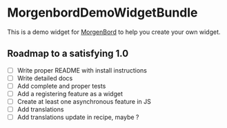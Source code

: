 # MorgenbordDemoWidgetBundle

This is a demo widget for [MorgenBord](https://github.com/PointPlusYt/morgenbord-core) to help you create your own widget.

## Roadmap to a satisfying 1.0

- [ ] Write proper README with install instructions
- [ ] Write detailed docs
- [ ] Add complete and proper tests
- [ ] Add a registering feature as a widget
- [ ] Create at least one asynchronous feature in JS
- [ ] Add translations
- [ ] Add translations update in recipe, maybe ?

